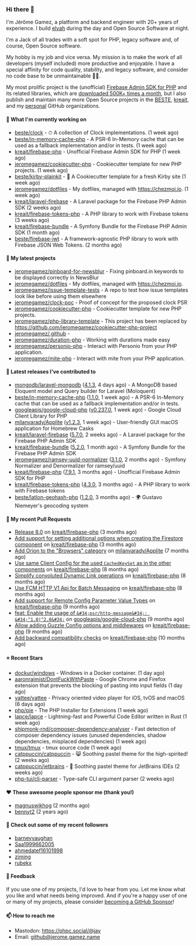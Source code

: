 ### Hi there 👋

I'm Jérôme Gamez, a platform and backend engineer with 20+ years of experience.
I build [elvah](https://www.elvah.de) during the day and Open Source Software
at night.

I'm a Jack of all trades with a soft spot for PHP, legacy software and,
of course, Open Source software.

My hobby is my job and vice versa. My mission is to make the work of all
developers (myself included) more productive and enjoyable.
I have a special affinity for code quality, stability, and legacy software,
and consider no code base to be unmaintainable 💪🏻.

My most prolific project is the (unofficial)
[Firebase Admin SDK for PHP](https://github.com/kreait/firebase-php) and its
related libraries, which are
[downloaded 500K+ times a month](https://packagist.org/packages/kreait/firebase-php/stats), but I also publish and maintain many more Open Source
projects in the [BESTE](https://github.com/beste),
[kreait](https://github.com/kreait), and my
[personal](https://github.com/jeromegamez) GitHub organizations.

#### 👷 What I'm currently working on

- [beste/clock](https://github.com/beste/clock) - ⏱ A collection of Clock implementations. (1 week ago)
- [beste/in-memory-cache-php](https://github.com/beste/in-memory-cache-php) - A PSR-6 In-Memory cache that can be used as a fallback implementation and/or in tests. (1 week ago)
- [kreait/firebase-php](https://github.com/kreait/firebase-php) - Unofficial Firebase Admin SDK for PHP (1 week ago)
- [jeromegamez/cookiecutter-php](https://github.com/jeromegamez/cookiecutter-php) - Cookiecutter template for new PHP projects. (1 week ago)
- [beste/kirby-plainkit](https://github.com/beste/kirby-plainkit) - 🍪 A Cookiecutter template for a fresh Kirby site (1 week ago)
- [jeromegamez/dotfiles](https://github.com/jeromegamez/dotfiles) - My dotfiles, managed with https://chezmoi.io. (1 week ago)
- [kreait/laravel-firebase](https://github.com/kreait/laravel-firebase) - A Laravel package for the Firebase PHP Admin SDK (2 weeks ago)
- [kreait/firebase-tokens-php](https://github.com/kreait/firebase-tokens-php) - A PHP library to work with Firebase tokens (3 weeks ago)
- [kreait/firebase-bundle](https://github.com/kreait/firebase-bundle) - A Symfony Bundle for the Firebase PHP Admin SDK (1 month ago)
- [beste/firebase-jwt](https://github.com/beste/firebase-jwt) - A framework-agnostic PHP library to work with Firebase JSON Web Tokens. (2 months ago)

#### 🌱 My latest projects

- [jeromegamez/pinboard-for-newsblur](https://github.com/jeromegamez/pinboard-for-newsblur) - Fixing pinboard.in keywords to be displayed correctly in NewsBlur
- [jeromegamez/dotfiles](https://github.com/jeromegamez/dotfiles) - My dotfiles, managed with https://chezmoi.io.
- [jeromegamez/issue-template-tests](https://github.com/jeromegamez/issue-template-tests) - A repo to test how issue templates look like before using them elsewhere
- [jeromegamez/clock-poc](https://github.com/jeromegamez/clock-poc) - Proof of concept for the proposed clock PSR
- [jeromegamez/cookiecutter-php](https://github.com/jeromegamez/cookiecutter-php) - Cookiecutter template for new PHP projects.
- [jeromegamez/php-library-template](https://github.com/jeromegamez/php-library-template) - This project has been replaced by https://github.com/jeromegamez/cookiecutter-php-project
- [jeromegamez/.github](https://github.com/jeromegamez/.github) - 
- [jeromegamez/duration-php](https://github.com/jeromegamez/duration-php) - Working with durations made easy
- [jeromegamez/personio-php](https://github.com/jeromegamez/personio-php) - Interact with Personio from your PHP application.
- [jeromegamez/mite-php](https://github.com/jeromegamez/mite-php) - Interact with mite from your PHP application.

#### 🔭 Latest releases I've contributed to

- [mongodb/laravel-mongodb](https://github.com/mongodb/laravel-mongodb) ([4.1.3](https://github.com/mongodb/laravel-mongodb/releases/tag/4.1.3), 4 days ago) - A MongoDB based Eloquent model and Query builder for Laravel (Moloquent)
- [beste/in-memory-cache-php](https://github.com/beste/in-memory-cache-php) ([1.1.0](https://github.com/beste/in-memory-cache-php/releases/tag/1.1.0), 1 week ago) - A PSR-6 In-Memory cache that can be used as a fallback implementation and/or in tests.
- [googleapis/google-cloud-php](https://github.com/googleapis/google-cloud-php) ([v0.237.0](https://github.com/googleapis/google-cloud-php/releases/tag/v0.237.0), 1 week ago) - Google Cloud Client Library for PHP
- [milanvarady/Applite](https://github.com/milanvarady/Applite) ([v1.2.3](https://github.com/milanvarady/Applite/releases/tag/v1.2.3), 1 week ago) - User-friendly GUI macOS application for Homebrew Casks
- [kreait/laravel-firebase](https://github.com/kreait/laravel-firebase) ([5.7.0](https://github.com/kreait/laravel-firebase/releases/tag/5.7.0), 2 weeks ago) - A Laravel package for the Firebase PHP Admin SDK
- [kreait/firebase-bundle](https://github.com/kreait/firebase-bundle) ([5.2.0](https://github.com/kreait/firebase-bundle/releases/tag/5.2.0), 1 month ago) - A Symfony Bundle for the Firebase PHP Admin SDK
- [jeromegamez/ramsey-uuid-normalizer](https://github.com/jeromegamez/ramsey-uuid-normalizer) ([3.1.0](https://github.com/jeromegamez/ramsey-uuid-normalizer/releases/tag/3.1.0), 2 months ago) - Symfony Normalizer and Denormalizer for ramsey/uuid
- [kreait/firebase-php](https://github.com/kreait/firebase-php) ([7.9.1](https://github.com/kreait/firebase-php/releases/tag/7.9.1), 3 months ago) - Unofficial Firebase Admin SDK for PHP
- [kreait/firebase-tokens-php](https://github.com/kreait/firebase-tokens-php) ([4.3.0](https://github.com/kreait/firebase-tokens-php/releases/tag/4.3.0), 3 months ago) - A PHP library to work with Firebase tokens
- [beste/latlon-geohash-php](https://github.com/beste/latlon-geohash-php) ([1.2.0](https://github.com/beste/latlon-geohash-php/releases/tag/1.2.0), 3 months ago) - 🌍 Gustavo Niemeyer&#39;s geocoding system

#### 🔨 My recent Pull Requests

- [Release 8.0](https://github.com/kreait/firebase-php/pull/847) on [kreait/firebase-php](https://github.com/kreait/firebase-php) (3 months ago)
- [Add support for setting additional options when creating the Firestore component](https://github.com/kreait/firebase-php/pull/840) on [kreait/firebase-php](https://github.com/kreait/firebase-php) (3 months ago)
- [Add Orion to the &#34;Browsers&#34; category](https://github.com/milanvarady/Applite/pull/21) on [milanvarady/Applite](https://github.com/milanvarady/Applite) (7 months ago)
- [Use same Client Config for the used `CachedKeySet` as in the other components](https://github.com/kreait/firebase-php/pull/813) on [kreait/firebase-php](https://github.com/kreait/firebase-php) (8 months ago)
- [Simplify convoluted Dynamic Link operations](https://github.com/kreait/firebase-php/pull/810) on [kreait/firebase-php](https://github.com/kreait/firebase-php) (8 months ago)
- [Use FCM HTTP V1 Api for Batch Messaging](https://github.com/kreait/firebase-php/pull/805) on [kreait/firebase-php](https://github.com/kreait/firebase-php) (8 months ago)
- [Add support for Remote Config Parameter Value Types](https://github.com/kreait/firebase-php/pull/801) on [kreait/firebase-php](https://github.com/kreait/firebase-php) (9 months ago)
- [feat: Enable the usage of `&#34;psr/http-message&#34;: &#34;^1.0|^2.0&#34;`](https://github.com/googleapis/google-cloud-php/pull/6338) on [googleapis/google-cloud-php](https://github.com/googleapis/google-cloud-php) (9 months ago)
- [Allow adding Guzzle Config options and middlewares](https://github.com/kreait/firebase-php/pull/799) on [kreait/firebase-php](https://github.com/kreait/firebase-php) (9 months ago)
- [Add backward compatibility checks](https://github.com/kreait/firebase-php/pull/792) on [kreait/firebase-php](https://github.com/kreait/firebase-php) (10 months ago)

#### ⭐ Recent Stars

- [dockur/windows](https://github.com/dockur/windows) - Windows in a Docker container. (1 day ago)
- [aaronraimist/DontFuckWithPaste](https://github.com/aaronraimist/DontFuckWithPaste) - Google Chrome and Firefox extension that prevents the blocking of pasting into input fields (1 day ago)
- [yattee/yattee](https://github.com/yattee/yattee) - Privacy oriented video player for iOS, tvOS and macOS (6 days ago)
- [php/pie](https://github.com/php/pie) - The PHP Installer for Extensions (1 week ago)
- [lapce/lapce](https://github.com/lapce/lapce) - Lightning-fast and Powerful Code Editor written in Rust (1 week ago)
- [shipmonk-rnd/composer-dependency-analyser](https://github.com/shipmonk-rnd/composer-dependency-analyser) - Fast detection of composer dependency issues (unused dependencies, shadow dependencies, misplaced dependencies) (1 week ago)
- [tmux/tmux](https://github.com/tmux/tmux) - tmux source code (1 week ago)
- [catppuccin/catppuccin](https://github.com/catppuccin/catppuccin) - 😸 Soothing pastel theme for the high-spirited! (2 weeks ago)
- [catppuccin/jetbrains](https://github.com/catppuccin/jetbrains) - 🧠 Soothing pastel theme for JetBrains IDEs (2 weeks ago)
- [php-tui/cli-parser](https://github.com/php-tui/cli-parser) - Type-safe CLI argument parser (2 weeks ago)

#### ❤️ These awesome people sponsor me (thank you!)

- [magnuswikhog](https://github.com/magnuswikhog) (2 months ago)
- [bennyt2](https://github.com/bennyt2) (2 years ago)

#### 👯 Check out some of my recent followers

- [barneyvaughan](https://github.com/barneyvaughan)
- [Saa1999662005](https://github.com/Saa1999662005)
- [ahmedatef16101998](https://github.com/ahmedatef16101998)
- [ziming](https://github.com/ziming)
- [rubekx](https://github.com/rubekx)

#### 💬 Feedback

If you use one of my projects, I'd love to hear from you. Let me know what you
like and what needs being improved. And if you're a happy user of one or
many of my projects, please consider
[becoming a GitHub Sponsor](https://github.com/sponsors/jeromegamez)!

#### 📫 How to reach me

- Mastodon: https://phpc.social/@jay
- Email: github@jerome.gamez.name
